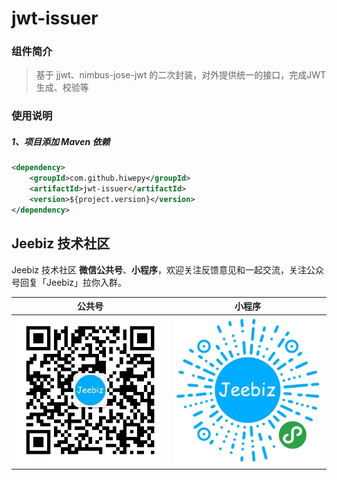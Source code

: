 # jwt-issuer


### 组件简介

> 基于 jjwt、nimbus-jose-jwt 的二次封装，对外提供统一的接口，完成JWT生成、校验等

### 使用说明

##### 1、项目添加 Maven 依赖

``` xml
<dependency>
	<groupId>com.github.hiwepy</groupId>
	<artifactId>jwt-issuer</artifactId>
	<version>${project.version}</version>
</dependency>
```

## Jeebiz 技术社区

Jeebiz 技术社区 **微信公共号**、**小程序**，欢迎关注反馈意见和一起交流，关注公众号回复「Jeebiz」拉你入群。

|公共号|小程序|
|---|---|
| ![](https://raw.githubusercontent.com/hiwepy/static/main/images/qrcode_for_gh_1d965ea2dfd1_344.jpg)| ![](https://raw.githubusercontent.com/hiwepy/static/main/images/gh_09d7d00da63e_344.jpg)|



